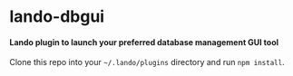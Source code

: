 # lando-dbgui

#### Lando plugin to launch your preferred database management GUI tool

Clone this repo into your `~/.lando/plugins` directory and run `npm install`. 